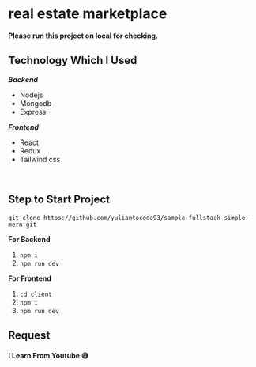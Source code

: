 # real estate marketplace

**Please run this project on local for checking.**

## Technology Which I Used

**_Backend_**

- Nodejs
- Mongodb
- Express

**_Frontend_**

- React 
- Redux
- Tailwind css

<br />

## Step to Start Project

`git clone https://github.com/yuliantocode93/sample-fullstack-simple-mern.git`

**For Backend**
1.  `npm i`
2.  `npm run dev`

**For Frontend**
1.  `cd client`
2.  `npm i`
3.  `npm run dev`

## Request

#### I Learn From Youtube 😅
